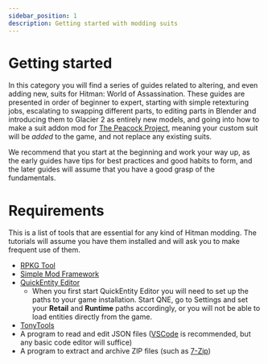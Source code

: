 ```yaml
---
sidebar_position: 1
description: Getting started with modding suits
---
```


# Getting started

In this category you will find a series of guides related to altering, and even adding new, suits for Hitman: World of Assassination. These guides are presented in order of beginner to expert, starting with simple retexturing jobs, escalating to swapping different parts, to editing parts in Blender and introducing them to Glacier 2 as entirely new models, and going into how to make a suit addon mod for [The Peacock Project](https://thepeacockproject.org/), meaning your custom suit will be _added_ to the game, and not replace any existing suits.

We recommend that you start at the beginning and work your way up, as the early guides have tips for best practices and good habits to form, and the later guides will assume that you have a good grasp of the fundamentals.

# Requirements

This is a list of tools that are essential for any kind of Hitman modding. The tutorials will assume you have them installed and will ask you to make frequent use of them.

-   [RPKG Tool](../../../rpkg)
-   [Simple Mod Framework](https://github.com/atampy25/simple-mod-framework/releases/latest)
-   [QuickEntity Editor](https://github.com/atampy25/quickentity-editor-next/releases/latest)
    -   When you first start QuickEntity Editor you will need to set up the paths to your game installation. Start QNE, go to Settings and set your **Retail** and **Runtime** paths accordingly, or you will not be able to load entities directly from the game.
-   [TonyTools](https://github.com/AnthonyFuller/TonyTools/releases/latest)
-   A program to read and edit JSON files ([VSCode](https://code.visualstudio.com/Download) is recommended, but any basic code editor will suffice)
-   A program to extract and archive ZIP files (such as [7-Zip](https://www.7-zip.org/))
